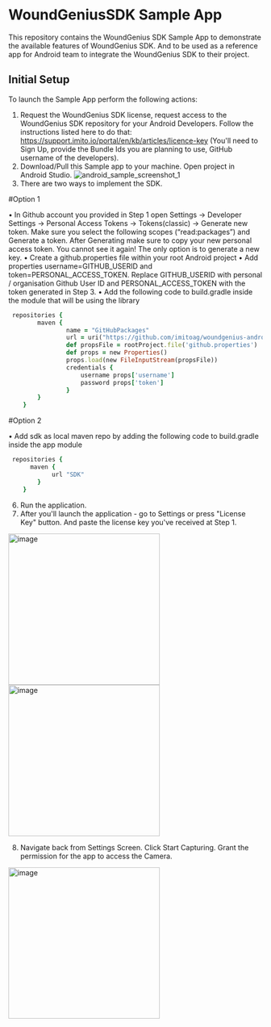 # WoundGeniusSDK Sample App

This repository contains the WoundGenius SDK Sample App to demonstrate the available features of WoundGenius SDK.
And to be used as a reference app for Android team to integrate the WoundGenius SDK to their project.

## Initial Setup
To launch the Sample App perform the following actions:
1. Request the WoundGenius SDK license, request access to the WoundGenius SDK repository for your Android Developers. Follow the instructions listed here to do that: https://support.imito.io/portal/en/kb/articles/licence-key (You'll need to Sign Up, provide the Bundle Ids you are planning to use, GitHub username of the developers).
2. Download/Pull this Sample app to your machine. Open project in Android Studio.
![android_sample_screenshot_1](https://github.com/imitoag/woundgenius-android-sdk-sample/assets/139133999/6385965a-14bf-46f7-985e-e5ce9e2f0a66)
3. There are two ways to implement the SDK.
   
#Option 1 

• In Github account you provided in Step 1 open Settings -> Developer Settings -> Personal Access Tokens -> Tokens(classic) -> Generate new token. Make sure you select the following scopes (“read:packages”) and Generate a token. After Generating make sure to copy your new personal access token. You cannot see it again! The only option is to generate a new key.
• Create a github.properties file within your root Android project
• Add properties username=GITHUB_USERID and token=PERSONAL_ACCESS_TOKEN. Replace GITHUB_USERID with personal / organisation Github User ID and PERSONAL_ACCESS_TOKEN with the token generated in Step 3.
• Add the following code to build.gradle inside the module that will be using the library 
```ruby   
 repositories {
        maven {
                name = "GitHubPackages"
                url = uri("https://github.com/imitoag/woundgenius-android-sdk")
                def propsFile = rootProject.file('github.properties')
                def props = new Properties()
                props.load(new FileInputStream(propsFile))
                credentials {
                    username props['username']
                    password props['token']
                }
        }
    }
```

#Option 2 

• Add sdk as local maven repo by adding the following code to build.gradle inside the app module
```ruby   
 repositories {
      maven {
            url "SDK"
        }
    }
```

6. Run the application.
7. After you'll launch the application - go to Settings or press "License Key" button. And paste the license key you've received at Step 1.

<img width="300" alt="image" src="https://github.com/imitoag/woundgenius-android-sdk-sample/assets/139133999/2ff90976-d4de-49f7-b8bd-c77a467244bb">
<img width="300" alt="image" src="https://github.com/imitoag/woundgenius-android-sdk-sample/assets/139133999/4194ea6a-8998-417d-9988-15f2d024b14e">

8. Navigate back from Settings Screen. Click Start Capturing. Grant the permission for the app to access the Camera.
 <img width="300" alt="image" src="https://github.com/imitoag/woundgenius-android-sdk-sample/assets/139133999/12295c8e-719c-480d-b26d-a2d12dca3d49">
